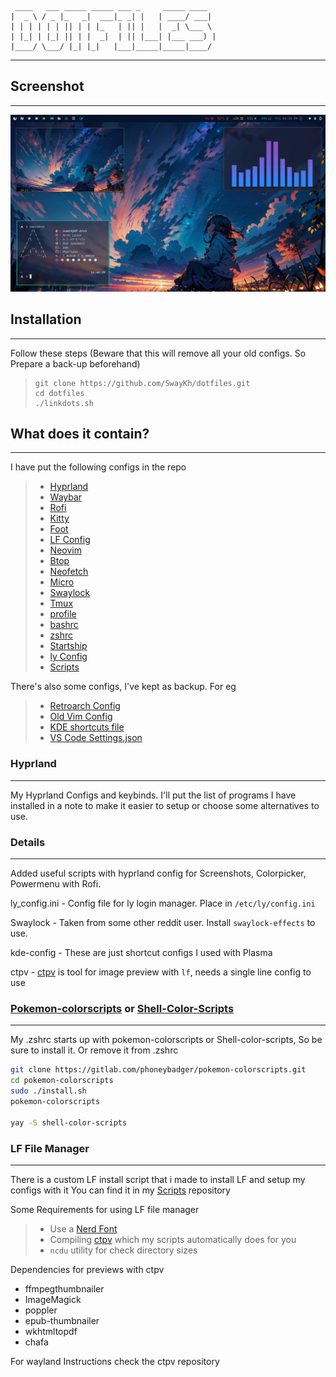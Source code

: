      ____   ___ _____ _____ ___ _     _____ ____
    |  _ \ / _ |_   _|  ___|_ _| |   | ____/ ___|
    | | | | | | || | | |_   | || |   |  _| \___ \
    | |_| | |_| || | |  _|  | || |___| |___ ___) |
    |____/ \___/ |_| |_|   |___|_____|_____|____/

---

## Screenshot

---

![Screenshot](./img/Screenshot.jpg)

## Installation

---

Follow these steps (Beware that this will remove all your old configs. So Prepare a back-up beforehand)

>     git clone https://github.com/SwayKh/dotfiles.git
>     cd dotfiles
>     ./linkdots.sh

## What does it contain?

---

I have put the following configs in the repo

> - [Hyprland](./hypr)
> - [Waybar](./waybar)
> - [Rofi](./rofi)
> - [Kitty](./kitty)
> - [Foot](./foot)
> - [LF Config](./lf)
> - [Neovim](./nvim)
> - [Btop](./btop)
> - [Neofetch](./neofetch)
> - [Micro](./micro)
> - [Swaylock](./swaylock)
> - [Tmux](./tmux)
> - [profile](./.profile)
> - [bashrc](./.bashrc)
> - [zshrc](./.zshrc)
> - [Startship](./starship.toml)
> - [ly Config](./ly_config.ini)
> - [Scripts](https://github.com/swaykh/scripts)

There's also some configs, I've kept as backup. For eg

> - [Retroarch Config](./retroarch.cfg)
> - [Old Vim Config](./init.vim.backup)
> - [KDE shortcuts file](./kde)
> - [VS Code Settings.json](./settings.json)

### Hyprland

---

My Hyprland Configs and keybinds. I'll put the list of programs I have installed in a note to make it easier to setup or choose some alternatives to use.

### Details

---

Added useful scripts with hyprland config for Screenshots, Colorpicker, Powermenu with Rofi.

ly_config.ini - Config file for ly login manager. Place in `/etc/ly/config.ini`

Swaylock - Taken from some other reddit user. Install `swaylock-effects` to use.

kde-config - These are just shortcut configs I used with Plasma

ctpv - [ctpv](https://github.com/NikitaIvanovV/ctpv) is tool for image preview with `lf`, needs a single line config to use

### [Pokemon-colorscripts](https://github.com/nuke-dash/pokemon-colorscripts-mac) or [Shell-Color-Scripts](https://gitlab.com/dwt1/shell-color-scripts)

---

My .zshrc starts up with pokemon-colorscripts or Shell-color-scripts, So be sure to install it. Or remove it from .zshrc

```bash
git clone https://gitlab.com/phoneybadger/pokemon-colorscripts.git
cd pokemon-colorscripts
sudo ./install.sh
pokemon-colorscripts

yay -S shell-color-scripts
```

### LF File Manager

---

There is a custom LF install script that i made to install LF and setup my configs with it
You can find it in my [Scripts](https://github.com/SwayKh/Scripts) repository

Some Requirements for using LF file manager

> - Use a [Nerd Font](https://www.nerdfonts.com/)
> - Compiling [ctpv](https://github.com/NikitaIvanovV/ctpv) which my scripts automatically does for you
> - `ncdu` utility for check directory sizes

Dependencies for previews with ctpv

- ffmpegthumbnailer
- ImageMagick
- poppler
- epub-thumbnailer
- wkhtmltopdf
- chafa

For wayland Instructions check the ctpv repository
